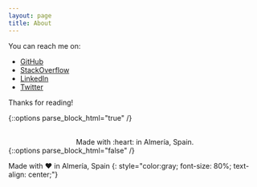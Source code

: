 ```yaml
---
layout: page
title: About
---
```


You can reach me on:

- [GitHub](https://github.com/klashxx)
- [StackOverflow](http://stackoverflow.com/users/1200821/klashxx?tab=profile)
- [LinkedIn](https://linkedin.com/in/juandiegogodoy)
- [Twitter](http://twitter.com/klashxx)

Thanks for reading!


{::options parse_block_html="true" /}
<br>
<br>
<center>
Made with :heart: in Almería, Spain.
</center>
{::options parse_block_html="false" /}

Made with :heart: in Almería, Spain
{: style="color:gray; font-size: 80%; text-align: center;"}

